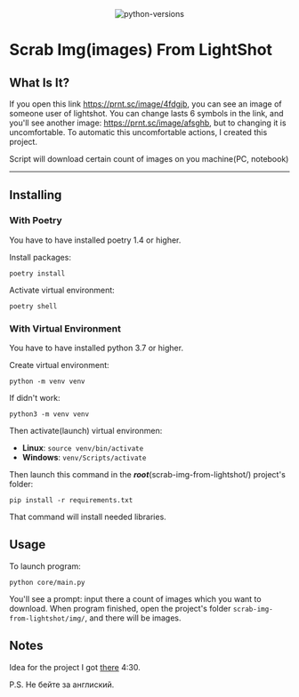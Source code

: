 <div align="center">
    <img src="https://img.shields.io/pypi/pyversions/requests" alt="python-versions">
</div>

# Scrab Img(images) From LightShot

## What Is It?
If you open this link https://prnt.sc/image/4fdgjb, you can see an image of someone user of lightshot.
You can change lasts 6 symbols in the link, and you'll see another image: https://prnt.sc/image/afsghb,
but to changing it is uncomfortable. To automatic this uncomfortable actions, I created this project.

Script will download certain count of images on you machine(PC, notebook)
___

## Installing

### With Poetry
You have to have installed poetry 1.4 or higher.

Install packages:
```
poetry install
```

Activate virtual environment:
```
poetry shell
```

### With Virtual Environment
You have to have installed python 3.7 or higher. 

Create virtual environment: 
```
python -m venv venv 
```
If didn't work:
```
python3 -m venv venv 
```

Then activate(launch) virtual environmen: 
- **Linux**: `source venv/bin/activate`
- **Windows**: `venv/Scripts/activate`

Then launch this command in the ***root***(scrab-img-from-lightshot/) project's folder:
```
pip install -r requirements.txt
```
That command will install needed libraries.


## Usage
To launch program: 
```
python core/main.py
```

You'll see a prompt: input there a count of images which you want to download.
When program finished, open the project's folder `scrab-img-from-lightshot/img/`, and there will be images.

## Notes
Idea for the project I got [there](https://www.youtube.com/watch?v=OUki27mlwOw) 4:30.

P.S. Не бейте за англиский.